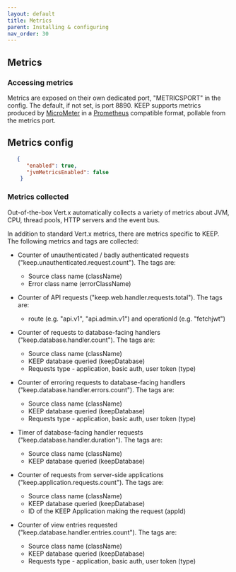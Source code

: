 ```yaml
---
layout: default
title: Metrics
parent: Installing & configuring
nav_order: 30
---
```


## Metrics

### Accessing metrics

Metrics are exposed on their own dedicated port, "METRICSPORT" in the config. The default, if not set, is port 8890.
KEEP supports metrics produced by [MicroMeter](https://micrometer.io) in a [Prometheus](https://prometheus.io/) compatible format, pollable from the metrics port.

## Metrics config
```json
   {
      "enabled": true,
      "jvmMetricsEnabled": false
    }
```

### Metrics collected

Out-of-the-box Vert.x automatically collects a variety of metrics about JVM, CPU, thread pools, HTTP servers and the event bus.

In addition to standard Vert.x metrics, there are metrics specific to KEEP. The following metrics and tags are collected:

- Counter of unauthenticated / badly authenticated requests ("keep.unauthenticated.request.count"). The tags are:

  - Source class name (className)
  - Error class name (errorClassName)

- Counter of API requests ("keep.web.handler.requests.total"). The tags are:

  - route (e.g. "api.v1", "api.admin.v1") and operationId (e.g. "fetchjwt")

- Counter of requests to database-facing handlers ("keep.database.handler.count"). The tags are:

  - Source class name (className)
  - KEEP database queried (keepDatabase)
  - Requests type - application, basic auth, user token (type)

- Counter of erroring requests to database-facing handlers ("keep.database.handler.errors.count"). The tags are:

  - Source class name (className)
  - KEEP database queried (keepDatabase)
  - Requests type - application, basic auth, user token (type)

- Timer of database-facing handler requests ("keep.database.handler.duration"). The tags are:

  - Source class name (className)
  - KEEP database queried (keepDatabase)

- Counter of requests from server-side applications ("keep.application.requests.count"). The tags are:

  - Source class name (className)
  - KEEP database queried (keepDatabase)
  - ID of the KEEP Application making the request (appId)

- Counter of view entries requested ("keep.database.handler.entries.count"). The tags are:
  - Source class name (className)
  - KEEP database queried (keepDatabase)
  - Requests type - application, basic auth, user token (type)
